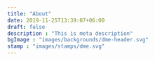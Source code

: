 ```yaml
---
title: "About"
date: 2019-11-25T13:39:07+06:00
draft: false
description : "This is meta description"
bgImage : "images/backgrounds/dme-header.svg"
stamp : "images/stamps/dme.svg"
---
```


